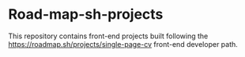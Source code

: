 # Road-map-sh-projects
This repository contains front-end projects built following the https://roadmap.sh/projects/single-page-cv  front-end developer path.
